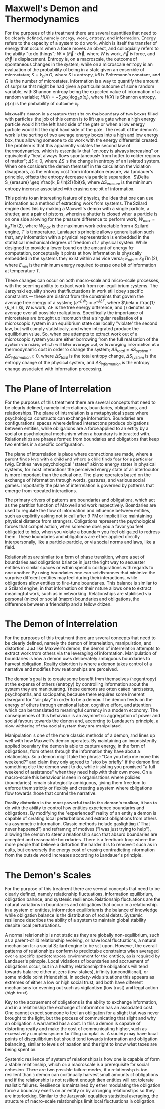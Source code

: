 # Maxwell's Demon and Thermodynamics

For the purposes of this treatment there are several quantities that need to be clearly defined, namely energy, work, entropy, and information. Energy refers to the capacity of a system to do work, which is itself the transfer of energy that occurs when a force moves an object, and colloquially refers to the ability "to do things"; $W = \int \vec{F} \cdot d\vec{r}$, where $W$ is work, $\vec{F}$ is force, and $d\vec{r}$ is displacement. Entropy is, on a macroscale, the outcome of spontaneous changes in the system; while on a microscale entropy is an evaluation of the probability of being in a state given an ensemble of microstates; $S = k_B \ln \Omega$, where $S$ is entropy, $kB$ is Boltzmann's constant, and $\Omega$ is the number of microstates. Information is a way to quantify the amount of surprise that might be had given a particular outcome of some random variable, with Shannon entropy being the expected value of information of a random variable; $H(X) = -\sum_{i} {p(x_i) \log_2 p(x_i)}$, where $H(X)$ is Shannon entropy, $p(x_i)$ is the probability of outcome $x_i$.

Maxwell's demon is a creature that sits on the boundary of two boxes filled with particles, the job of this demon is to lift up a gate when a high energy particle would hit the left hand side of the gate or when a low energy particle would hit the right hand side of the gate. The result of the demon's work is the sorting of two average energy boxes into a high and low energy box, thus allowing someone to do work with the energy differential created. The problem is that this apparently violates the second law of thermodynamics, which is essentially that "entropy is always increasing" or equivalently "heat always flows spontaneously from hotter to colder regions of matter"; $\Delta S \geq 0$, where $\Delta S$ is the change in entropy of an isolated system. When one considers the demon themself in the calculation the violation disappears, as the entropy cost from information erasure, via Landauer's principle, offsets the entropy decrease via particle separation.; $\Delta S_{erasure} \geq \frac{k_B \ln(2)}{bit}$, where $\Delta S_{erasure}$ is the minimum entropy increase associated with erasing one bit of information.

This points to an interesting feature of physics, the idea that one can use information as a method of extracting work from systems. The Szilard engine does this by making a Maxwell's demon with a single particle, a shutter, and a pair of pistons, wherein a shutter is closed when a particle is on one side allowing for the pressure difference to perform work; $W_{max} = k_B T \ln(2)$, where $W_{max}$ is the maximum work extractable from a Szilard engine, $T$ is temperature. Landauer's principle allows generalisation such that, any information with a physical representation is embedded in the statistical mechanical degrees of freedom of a physical system. While designed to provide a lower bound on the amount of energy for computation, conceptually it points at how information is physically embedded in the systems they exist within and vice versa; $E_{min} = k_B T \ln(2)$, where $E_{min}$ is the minimum energy required to erase one bit of information at temperature $T$.

These changes can occur on both macro-scale and micro-scale processes, with the seeming ability to extract work from non-equilibrium systems. The Jarzynski equality shows that fluctuations in work still obey specific constraints — these are distinct from the constraints that govern the average free energy of a system; $\langle e^{-\beta W} \rangle = e^{-\beta \Delta F}$, where $\beta = \frac{1}{k_B T}$, $W$ is work, $\Delta F$ is the free energy difference, and $\langle \rangle$ denotes an average over all possible realizations.  Specifically the importance of microstates are brought up insomuch that a singular realisation of a microscopic system in an equilibrium state can locally "violate" the second law, but will comply statistically, and when integrated produce the equilibrium value. So, when one attempts to extract work out of a microscopic system you are either borrowing from the full realisation of the system via noise, which will later average out, or leveraging information at a thermodynamic cost in order to change the system; $\Delta S_{total} = \Delta S_{system} + \Delta S_{information} \geq 0$, where $\Delta S_{total}$ is the total entropy change, $\Delta S_{system}$ is the entropy change of the physical system, and $\Delta S_{information}$ is the entropy change associated with information processing.

# The Plane of Interrelation

For the purposes of this treatment there are several concepts that need to be clearly defined, namely interrelations, boundaries, obligations, and relationships. The plane of interrelation is a metaphysical space where psychological constructs can exchange information. Boundaries are configurational spaces where defined interactions produce obligations between entities, while obligations are a force applied to an entity by a social or psychological mechanism when a boundary is interacted with. Relationships are phases formed from boundaries and obligations that keep two entities in a specific configuration.

The plane of interrelation is place where connections are made, where a parent finds love with a child and where a child finds fear for a particular twig. Entities have psychological "states" akin to energy states in physical systems, for most interactions the perceived energy state of an interlocutor is more important than the actual one. The plane operates based on the exchange of information through words, gestures, and various social games. Importantly the plane of interrelation is governed by patterns that emerge from repeated interactions.

The primary drivers of patterns are boundaries and obligations, which act as the partition function of Maxwell and work respectively. Boundaries are used to regulate the flow of information and influence between entities, such as explicitly asking not to call after 9 PM or implicit like maintaining physical distance from strangers. Obligations represent the psychological forces that compel action, when someone does you a favor you feel obligated to help, when you violate a boundary you feel obligated to redress them. These boundaries and obligations are either applied directly interpersonally, like a particle-particle, or via social norms and laws, like a field.

Relationships are similar to a form of phase transition, where a set of boundaries and obligations balance in just the right way to sequester entities in similar spaces or within specific configurations with regards to one another. By using boundaries one can set distances that minimize the surprise different entities may feel during their interactions, while obligations allow entities to fine-tune boundaries. This balance is similar to a Szilard engine, in that information on their nature allows one to extract meaningful work, such as in networking. Relationships are stabilised via personal (micro) or social (macro) boundaries and obligations, the difference between a friendship and a fellow citizen. 

# The Demon of Interrelation

For the purposes of this treatment there are several concepts that need to be clearly defined, namely the demon of interrelation, manipulation, and distortion. Just like Maxwell's demon, the demon of interrelation attempts to extract work from others via the leveraging of information. Manipulation of boundaries is how a demon uses deliberately ambiguous boundaries to harvest obligation. Reality distortion is where a demon takes control of a narrative and modifies how relationships are perceived.

The demon's goal is to create some benefit from themselves (negentropy) at the expense of others (entropy) by controlling information about the system they are manipulating. These demons are often called narcissists, psychopaths, and sociopaths, because there requires some inherent disregard for "fair play" in order to be a demon. The demon feeds on the energy of others through emotional labor, cognitive effort, and attention which can be translated to meaningful currency in a modern economy. The consequences of this behaviour is an asymmetric aggregation of power and social favours towards the demon and, according to Landauer's principle, a slow withering of the social system they are manipulated. 

Manipulation is one of the more classic methods of a demon, and lines up well with how Maxwell's demon operates. By maintaining an inconsistently applied boundary the demon is able to capture energy, in the form of obligations, from others through the information they have about a relationship. So a demon might take the phrase "Can you help me move this weekend?" and claim they only agreed to "stop by briefly" if the demon find something else the demon want to do, while insisting you promised "a full weekend of assistance" when they need help with their own move. On a macro-scale this behaviour is seen in organisations where policies (boundaries) remain strategically ambiguous, giving them freedom to enforce them strictly or flexibly and creating a system where obligations flow towards those that control the narrative.

Reality distortion is the most powerful tool in the demon's toolbox, it has to do with the ability to control how entities experience boundaries and obligations. By modifying the "experienced" reality of an entity a demon is capable of creating local perturbations and extract obligations from others via asymmetric information. Classic methods include gaslighting ("That never happened") and reframing of motives ("I was just trying to help"), allowing the demon to steer a relationship such that absurd boundaries are accepted and reasonable boundaries. There is a feedback loop where the more people that believe a distortion the harder it is to remove it such as in cults, but conversely the energy cost of erasing contradicting information from the outside world increases according to Landauer's principle.

# The Demon's Scales

For the purpose of this treatment there are several concepts that need to be clearly defined, namely relationship fluctuations, information equilibrium, obligation balance, and systemic resilience. Relationship fluctuations are the natural variations in boundaries and obligations that occur in a relationship. In a system of entities, information equilibrium is the balance of knowledge while obligation balance is the distribution of social debts. Systemic resilience describes the ability of a system to maintain global stability despite local perturbations.

A normal relationship is not static as they are globally non-equilibrium, such as a parent-child relationship evolving, or have local fluctuations, a natural mechanism for a social Szilard engine to be set upon. However, the overall patterns of relationships conform to predictable constraints when averaged over a specific spatiotemporal environment for the entities, as is required by Landauer's princple. Local violations of boundaries and accruement of obligations occur, but in a healthy relationship the obligations will tend towards balance either at zero (low-stakes), infinity (unconditional), or some middle point (friendship). In society-wide situations this appears as extremes of either a low or high social trust, and both have different mechanisms for evening out such as vigilantism (low trust) and legal action (high trust).

Key to the accruement of obligations is the ability to exchange information, and in a relationship the exchange of information has an associated cost. One cannot expect someone to feel an obligation for a slight that was never brought to the light, but the process of communicating that slight and why an obligation is warranted has a cost. In this a demon is capable of distorting reality and make the cost of communicating higher, such as excessively complex system for filing complaints. A society may have local points of disequilibrium but should tend towards information and obligation balancing, similar to levels of taxation and the right to know what taxes are being spent on.

Systemic resilience of system of relationships is how one is capable of form a stable relationship, which on a macroscale is a prerequisite for social cohesion. There are two possible failure modes, if a relationship is too resilient than a demon can continually harvest small amounts of obligations and if the relationship is not resilient enough then entities will not tolerate realistic failures. Resilience is maintained by either modulating the obligation force a boundary exerts on an entity or by arranging relationships so they are interlocking. Similar to the Jarzynski equalities statistical averaging, the structure of macro-scale relationships limit local fluctuations in obligation.